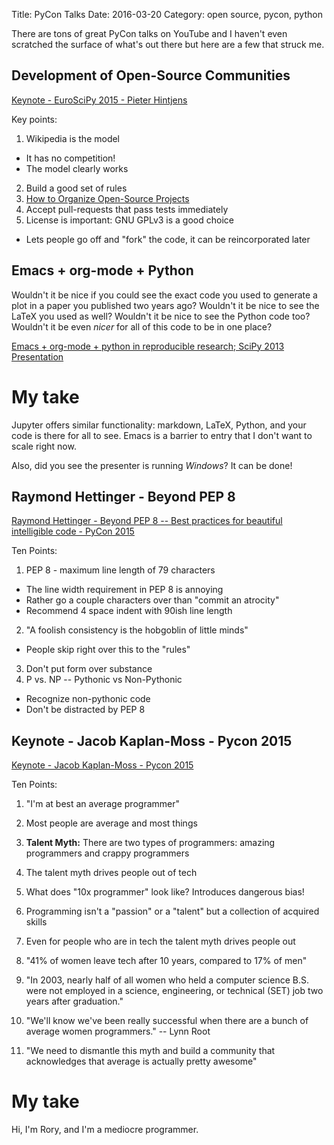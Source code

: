 Title: PyCon Talks
Date: 2016-03-20
Category: open source, pycon, python

There are tons of great PyCon talks on YouTube and I haven't even scratched the surface
of what's out there but here are a few that struck me.

## Development of Open-Source Communities

[Keynote - EuroSciPy 2015 - Pieter Hintjens](https://youtu.be/O8CbzKREAj4)

Key points:

1. Wikipedia is the model
  - It has no competition!
  - The model clearly works
2. Build a good set of rules
3. [How to Organize Open-Source Projects](http://zguide.zeromq.org/page:all#toc130)
4. Accept pull-requests that pass tests immediately
5. License is important: GNU GPLv3 is a good choice
  - Lets people go off and "fork" the code, it can be reincorporated later

## Emacs + org-mode + Python

Wouldn't it be nice if you could see the exact code you used to generate a plot
in a paper you published two years ago?
Wouldn't it be nice to see the LaTeX you used as well?
Wouldn't it be nice to see the Python code too? Wouldn't it be
even *nicer* for all of this code to be in one place?

[Emacs + org-mode + python in reproducible research; SciPy 2013 Presentation](https://youtu.be/1-dUkyn_fZA)

# My take

Jupyter offers similar functionality: markdown, LaTeX, Python, and your code is there for all to see.
Emacs is a barrier to entry that I don't want to scale right now.

Also, did you see the presenter is running *Windows*? It can be done!

## Raymond Hettinger - Beyond PEP 8

[Raymond Hettinger - Beyond PEP 8 -- Best practices for beautiful intelligible code - PyCon 2015](https://youtu.be/wf-BqAjZb8M)

Ten Points:

1. PEP 8 - maximum line length of 79 characters
  * The line width requirement in PEP 8 is annoying
  * Rather go a couple characters over than "commit an atrocity"
  * Recommend 4 space indent with 90ish line length
2. "A foolish consistency is the hobgoblin of little minds"
  * People skip right over this to the "rules"
3. Don't put form over substance
4. P vs. NP -- Pythonic vs Non-Pythonic
  * Recognize non-pythonic code
  * Don't be distracted by PEP 8

## Keynote - Jacob Kaplan-Moss - Pycon 2015

[Keynote - Jacob Kaplan-Moss - Pycon 2015](https://youtu.be/hIJdFxYlEKE)

Ten Points:

1. "I'm at best an average programmer"

2. Most people are average and most things

3. **Talent Myth:** There are two types of programmers: amazing programmers and
crappy programmers

4. The talent myth drives people out of tech

5. What does "10x programmer" look like? Introduces dangerous bias!

5. Programming isn't a "passion" or a "talent" but a collection of acquired skills

6. Even for people who are in tech the talent myth drives people out

7. "41% of women leave tech after 10 years, compared to 17% of men"

8. "In 2003, nearly half of all women who held a computer science B.S. were not employed in a science, engineering, or technical (SET) job two years after graduation."

9. "We'll know we've been really successful when there are a bunch of average women programmers." -- Lynn Root

10. "We need to dismantle this myth and build a community that acknowledges that average is actually pretty awesome"

# My take

Hi, I'm Rory, and I'm a mediocre programmer.
